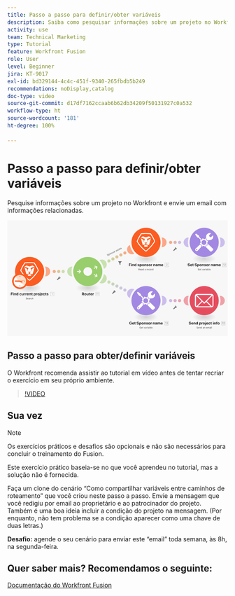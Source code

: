 ```yaml
---
title: Passo a passo para definir/obter variáveis
description: Saiba como pesquisar informações sobre um projeto no Workfront e enviar um email com informações relacionadas no [!DNL Adobe Workfront Fusion].
activity: use
team: Technical Marketing
type: Tutorial
feature: Workfront Fusion
role: User
level: Beginner
jira: KT-9017
exl-id: bd329144-4c4c-451f-9340-265fbdb5b249
recommendations: noDisplay,catalog
doc-type: video
source-git-commit: d17df7162ccaab6b62db34209f50131927c0a532
workflow-type: ht
source-wordcount: '181'
ht-degree: 100%

---
```


# Passo a passo para definir/obter variáveis

Pesquise informações sobre um projeto no Workfront e envie um email com informações relacionadas.

![Uma imagem do cenário do Fusion](assets/universal-connectors-and-routing-8.png)

## Passo a passo para obter/definir variáveis

O Workfront recomenda assistir ao tutorial em vídeo antes de tentar recriar o exercício em seu próprio ambiente.

>[!VIDEO](https://video.tv.adobe.com/v/335276/?quality=12&learn=on&enablevpops)


## Sua vez

>[!NOTE]
>
>Os exercícios práticos e desafios são opcionais e não são necessários para concluir o treinamento do Fusion.

Este exercício prático baseia-se no que você aprendeu no tutorial, mas a solução não é fornecida.

Faça um clone do cenário “Como compartilhar variáveis entre caminhos de roteamento” que você criou neste passo a passo. Envie a mensagem que você redigiu por email ao proprietário e ao patrocinador do projeto. Também é uma boa ideia incluir a condição do projeto na mensagem. (Por enquanto, não tem problema se a condição aparecer como uma chave de duas letras.)

**Desafio:** agende o seu cenário para enviar este “email” toda semana, às 8h, na segunda-feira.

## Quer saber mais? Recomendamos o seguinte:

[Documentação do Workfront Fusion](https://experienceleague.adobe.com/docs/workfront/using/adobe-workfront-fusion/workfront-fusion-2.html?lang=br)
